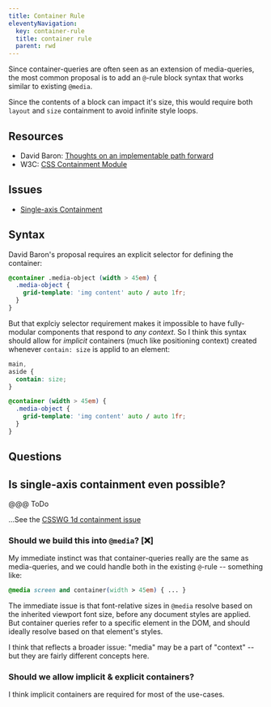 ```yaml
---
title: Container Rule
eleventyNavigation:
  key: container-rule
  title: container rule
  parent: rwd
---
```


Since container-queries are often seen as
an extension of media-queries,
the most common proposal is to add an `@`-rule
block syntax that works similar to existing `@media`.

Since the contents of a block can impact it's size,
this would require both `layout` and `size` containment
to avoid infinite style loops.

## Resources

- David Baron:
  [Thoughts on an implementable path forward](https://github.com/dbaron/container-queries-implementability)
- W3C: [CSS Containment Module](https://drafts.csswg.org/css-contain/)

## Issues

- [Single-axis Containment](https://github.com/w3c/csswg-drafts/issues/1031)

## Syntax

David Baron's proposal requires
an explicit selector for defining the container:

```css
@container .media-object (width > 45em) {
  .media-object {
    grid-template: 'img content' auto / auto 1fr;
  }
}
```

But that explciy selector requirement
makes it impossible to have fully-modular components
that respond to _any context_.
So I think this syntax should allow for
_implicit_ containers (much like positioning context)
created whenever `contain: size` is applid to an element:

```css
main,
aside {
  contain: size;
}

@container (width > 45em) {
  .media-object {
    grid-template: 'img content' auto / auto 1fr;
  }
}
```

## Questions

## Is single-axis containment even possible?

@@@ ToDo

...See the [CSSWG 1d containment issue](https://github.com/w3c/csswg-drafts/issues/1031)

### Should we build this into `@media`? [❌]

My immediate instinct was that container-queries
really are the same as media-queries,
and we could handle both in the existing `@`-rule --
something like:

```css
@media screen and container(width > 45em) { ... }
```

The immediate issue is that font-relative sizes in `@media`
resolve based on the inherited viewport font size,
before any document styles are applied.
But container queries refer to a specific element in the DOM,
and should ideally resolve based on that element's styles.

I think that reflects a broader issue:
"media" may be a part of "context" --
but they are fairly different concepts here.

### Should we allow implicit & explicit containers?

I think implicit containers are required
for most of the use-cases.
